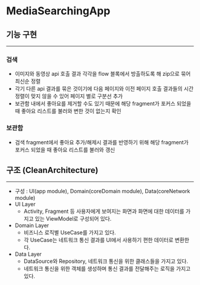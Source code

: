 # MediaSearchingApp

## 기능 구현

---

### 검색

- 이미지와 동영상 api 호출 결과 각각을 flow 블록에서 방출하도록 해 zip으로 묶어 최신순 정렬
- 각기 다른 api 결과를 묶은 것이기에 다음 페이지와 이전 페이지 호출 결과들의 시간 정렬이 맞지 않을 수 있어 페이지 별로 구분선 추가
- 보관함 내에서 좋아요를 제거할 수도 있기 때문에 해당 fragment가 포커스 되었을 때 좋아요 리스트를 불러와 변한 것이 없는지 확인

### 보관함

- 검색 fragment에서 좋아요 추가/해제시 결과를 반영하기 위해 해당 fragment가 포커스 되었을 때 좋아요 리스트를 불러와 갱신

## 구조 (CleanArchitecture)

---

- 구성 : UI(app module), Domain(coreDomain module), Data(coreNetwork module)
- UI Layer
    - Activity, Fragment 등 사용자에게 보여지는 화면과 화면에 대한 데이터를 가지고 있는 ViewModel로 구성되어 있다.
- Domain Layer
    - 비즈니스 로직별 UseCase를 가지고 있다.
    - 각 UseCase는 네트워크 통신 결과를 UI에서 사용하기 편한 데이터로 변환한다.
- Data Layer
    - DataSource와 Repository, 네트워크 통신을 위한 클래스들을 가지고 있다.
    - 네트워크 통신을 위한 객체를 생성하며 통신 결과를 전달해주는 로직을 가지고 있다.